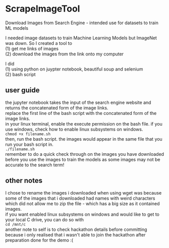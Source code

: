 # ScrapeImageTool
Download Images from Search Engine - intended use for datasets to train ML models

I needed image datasets to train Machine Learning Models but ImageNet was down. So I created a tool to   
(1) get me links of images  
(2) download the images from the link onto my computer  

I did   
(1) using python on juypter notebook, beautiful soup and selenium  
(2) bash script  

## user guide 
the jupyter notebook takes the input of the search engine website and returns the concatenated form of the image links.  
replace the first line of the bash script with the concatenated form of the image links.  
in your linux terminal, enable the execute permission on the bash file. if you use windows, check how to enable linux subsystems on windows.  
`chmod +x filename.sh`  
then, run the bash script. the images would appear in the same file that you run your bash script in.  
`./filename.sh`  
remember to do a quick check through on the images you have downloaded before you use the images to train the models as some images may not be accurate to the search term!

## other notes
I chose to rename the images i downloaded when using wget was because some of the images that i downloaded had names with weird characters which did not allow me to zip the file - which has a big size as it contained images.  
if you want enabled linux subsystems on windows and would like to get to your local C drive, you can do so with  
`cd /mnt/c`  
another note to self is to check hackathon details before committing because i only realised that i wasn't able to join the hackathon after preparation done for the demo :(
